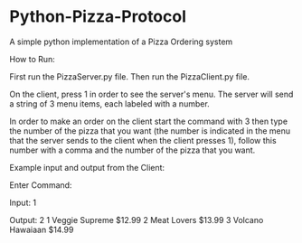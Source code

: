 # Python-Pizza-Protocol
A simple python implementation of a Pizza Ordering system

How to Run:

First run the PizzaServer.py file.
Then run the PizzaClient.py file.

On the client, press 1 in order to see the server's menu. The server will send a string of 3 menu items, each labeled with a number.

In order to make an order on the client start the command with 3 then type the number of the pizza that you want (the number is indicated in the menu that the server sends to the client when the client presses 1), follow this number with a comma and the number of the pizza that you want.

Example input and output from the Client:

Enter Command:

Input:
1

Output: 
2 1 Veggie Supreme $12.99 
  2 Meat Lovers $13.99
  3 Volcano Hawaiaan $14.99

